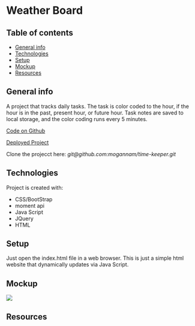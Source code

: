 
# Weather Board


## Table of contents
* [General info](#general-info)
* [Technologies](#technologies)
* [Setup](#setup)
* [Mockup](#Mockup)
* [Resources](#Resources)


## General info

<p>A project that tracks daily tasks. The task is color coded to the hour, if the hour is in the past, present hour, or future hour. Task notes are saved to local storage, and the color coding runs every 5 minutes. </p>


<a href="https://github.com/mogannam/time-keeper.git"> Code on Github</a>

<a href="https://mogannam.github.io/time-keeper/"> Deployed Project</a>

<p>Clone the projecct here: <em>git@github.com:mogannam/time-keeper.git</em></p>
	
## Technologies
Project is created with:
* CSS/BootStrap
* moment api
* Java Script
* JQuery
* HTML

	
## Setup
Just open the index.html file in a web browser. This is just a simple html website that dynamically updates via Java Script.

## Mockup
<img src="https://raw.githubusercontent.com/mogannam/time-keeper/main/Weather Dashboard.gif">


## Resources

